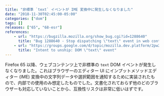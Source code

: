 ```yaml
---
title: "非標準 `text` イベントが IME 変換中に発生しなくなりました"
date: "2018-11-30T02:45:00-05:00"
categories: ["dom"]
tags: []
releases: ["65", "68-esr"]
references:
    - url: "https://bugzilla.mozilla.org/show_bug.cgi?id=1288640"
      title: "Bug 1288640 - Stop dispatching \"text\" event in web contents"
    - url: "https://groups.google.com/d/topic/mozilla.dev.platform/2pw2HxiCIbc/discussion"
      title: "Intent to unship: DOM \"text\" event"
---
```

Firefox 65 以降、ウェブコンテンツ上で非標準の `text` DOM イベントが発生しなくなりました。これはブラウザーのエディター UI にインプットメソッドエディター (IME) 変換中の文字列データや選択範囲を通知するために実装されたもので、内部での使用のみ想定したものでした。文書化されておらず他のどのブラウザーも対応していないことから、互換性リスクは非常に低いはずです。
